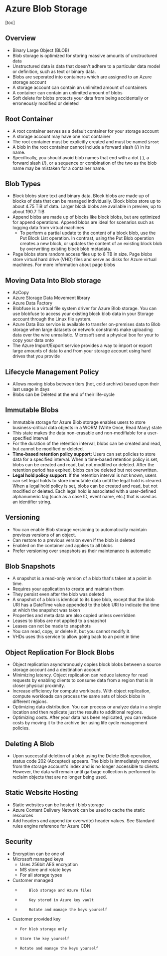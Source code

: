 # Azure Blob Storage
[toc]
## Overview
- Binary Large Object (BLOB)
- Blob storage is optimized for storing massive amounts of unstructured  data
- Unstructured data is data that doesn't adhere to a particular data model or definition, such as text or binary data.
- Blobs are seperated into containers which are assigned to an Azure storage account
- A storage account can contain an unlimited amount of containers
- A container can contain an unlimited amount of blobs
- Soft delete for blobs protects your data from being accidentally or erroneously modified or deleted



## Root Container

- A root container serves as a default container for your storage account
- A storage account may have one root container
- The root container must  be explicitly created and must be named `$root`
- A blob in the root container cannot include a forward slash (/) in its  name.
- Specifically, you should avoid blob names that end with a dot (.), a forward slash (/), or a sequence or combination of the two as the  blob name may be mistaken for a container name. 



## Blob Types

- Block blobs store text and binary data. Block blobs are made up of blocks of data that can be managed individually. Block blobs store up to about 4.75 TiB of data. Larger block blobs are available in preview, up to about 190.7 TiB
- Append blobs are made up of blocks like block blobs, but are optimized for append operations. Append blobs are ideal for scenarios such as logging data from virtual machines
  - To perform a partial update to the content of a block blob, use the Put  Block List operation. In contrast, using the Put Blob operation creates a new block, or updates the content of an existing block blob by  overwriting existing block blob metadata.
- Page blobs store random access files up to 8 TB in size. Page blobs store virtual hard drive (VHD) files and serve as disks for Azure virtual machines. For more information about page blobs



## Moving Data Into Blob storage

- AzCopy
- Azure Storage Data Movement library
- Azure Data Factory
- Blobfuse is a virtual file system driver for Azure Blob storage. You can use blobfuse to access your existing block blob data in your Storage account through the Linux file system. 
- Azure Data Box service is available to transfer on-premises data to Blob storage when large datasets or network constraints make uploading data over the wire unrealistic. Microsoft send a physical box for your to copy your data onto
- The Azure Import/Export service provides a way to import or export large amounts of data to and from your storage account using hard drives that you provide



## Lifecycle Management Policy

- Allows moving blobs between tiers (hot, cold archive) based upon their last usage in days
- Blobs can be Deleted at the end of their life-cycle



## Immutable Blobs

- Immutable storage for Azure Blob storage enables users to store  business-critical data objects in a WORM (Write Once, Read Many) state
- This state makes the data non-erasable and non-modifiable for a  user-specified interval
- For the duration of the retention interval,  blobs can be created and read, but cannot be modified or deleted.
- **Time-based retention policy support:** Users can set policies to store  data for a specified interval. When a time-based retention policy is  set, blobs can be created and read, but not modified or deleted. After  the retention period has expired, blobs can be deleted but not  overwritten.
- **Legal hold policy support**: If the retention interval is not known,  users can set legal holds to store immutable data until the legal hold  is cleared. When a legal hold policy is set, blobs can be created and  read, but not modified or deleted. Each legal hold is associated with a  user-defined alphanumeric tag (such as a case ID, event name, etc.) that is used as an identifier string.



## Versioning

- You can enable Blob storage versioning to automatically maintain previous versions of an object.
- Can restore to a previous version even if the  blob is deleted
- Enabled on the container and applies to all blobs
- Prefer versioning over snapshots as their maintenance is automatic



## Blob Snapshots

- A snapshot is a read-only version of a blob that's taken at a point in time.
- Requires your application to create and maintain them
- They persist even after the blob was deleted
- A snapshot of a blob is identical to its base blob, except that the blob URI has a DateTime value appended to the blob URI to indicate the time at which the snapshot was taken
- Properties and meta data are also copied unless overridden
- Leases to blobs are not applied to a snapshot
- Leases can not be made to snapshots
 - You can read, copy, or delete it, but you cannot modify it.
 - VHDs uses this service to allow going back to an point in time



## Object Replication For Block Blobs

- Object replication asynchronously copies block blobs between a source storage account and a destination account
- Minimizing latency. Object replication can reduce latency for read requests by enabling clients to consume data from a region that is in closer physical proximity.
- Increase efficiency for compute workloads. With object replication, compute workloads can process the same sets of block blobs in different regions.
- Optimizing data distribution. You can process or analyze data in a single location and then replicate just the results to additional regions.
- Optimizing costs. After your data has been replicated, you can reduce costs by moving it to the archive tier using life cycle management policies.



## Deleting A Blob

- Upon successful deletion of a blob using the Delete Blob operation, status code 202 (Accepted) appears. The blob is immediately removed from the storage account's index and is no longer accessible to clients. However, the data will remain until garbage collection is performed to reclaim objects that are no longer being used.



## Static Website Hosting

- Static websites can be hosted i blob storage
- Azure Content Delivery Network can be used to cache the static resources
- Add headers and append (or overwrite) header values. See Standard rules engine reference for Azure CDN



## Security

- Encryption can be one of 
- Microsoft managed keys
  - Uses 256bit AES encryption
  - MS store and rotate keys
  - For all storage types
- Customer managed
  - 		Blob storage and Azure files
  - 		Key stored in Azure key vault
  - 		Rotate and manage the keys yourself
- Customer provided key
  - 	For blob storage only
  - 	Store the key yourself
  - 	Rotate and manage the keys yourself